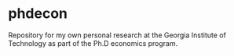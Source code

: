 # phdecon
Repository for my own personal research at the Georgia Institute of Technology as part of the Ph.D economics program. 
